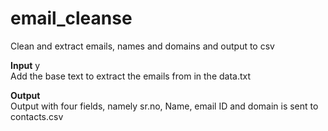 # email_cleanse
Clean and extract emails, names and domains and output to csv

**Input**
y<br>Add the base text to extract the emails from in the data.txt

**Output**
<br>Output with four fields, namely sr.no, Name, email ID and domain is sent to contacts.csv

